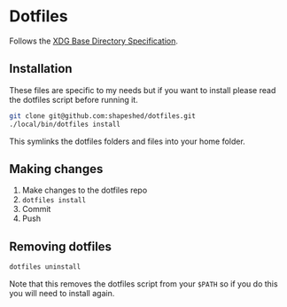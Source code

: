 # Dotfiles

Follows the [XDG Base Directory Specification][1].

## Installation

These files are specific to my needs but if you want to install please read the
dotfiles script before running it.

```sh
git clone git@github.com:shapeshed/dotfiles.git
./local/bin/dotfiles install
```

This symlinks the dotfiles folders and files into your home folder.

## Making changes

1. Make changes to the dotfiles repo
2. `dotfiles install`
3. Commit
4. Push

## Removing dotfiles

```sh
dotfiles uninstall
```

Note that this removes the dotfiles script from your `$PATH` so if you do this
you will need to install again.

[1]:
  https://specifications.freedesktop.org/basedir-spec/basedir-spec-latest.html
